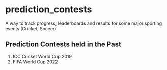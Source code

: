 # prediction_contests

A way to track progress, leaderboards and results for some major sporting events (Cricket, Soceer)

## Prediction Contests held in the Past

1. ICC Cricket World Cup 2019
2. FIFA World Cup 2022
